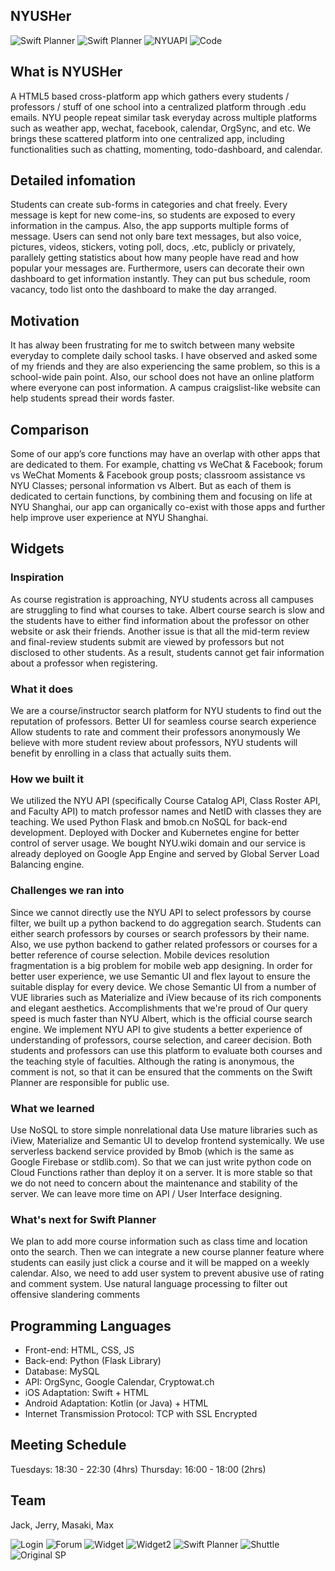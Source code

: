 ## NYUSHer

![Swift Planner](https://img.shields.io/badge/iOS-Built-40aa00.svg?style=flat-square)
![Swift Planner](https://img.shields.io/badge/Android-Built-40aa00.svg?style=flat-square)
![NYUAPI](https://img.shields.io/badge/With-NYU%20API-ff6400.svg?style=flat-square)
![Code](https://img.shields.io/badge/Code%20With-❤-ff0000.svg?style=flat-square)

## What is NYUSHer

A HTML5 based cross-platform app which gathers every students / professors / stuff of one school into a centralized platform through .edu emails. NYU people repeat similar task everyday across multiple platforms such as weather app, wechat, facebook, calendar, OrgSync, and etc. We brings these scattered platform into one centralized app, including functionalities such as chatting, momenting, todo-dashboard, and calendar.

## Detailed infomation

Students can create sub-forms in categories and chat freely. Every message is kept for new come-ins, so students are exposed to every information in the campus. Also, the app supports multiple forms of message. Users can send not only bare text messages, but also voice, pictures, videos, stickers, voting poll, docs, .etc, publicly or privately, parallely getting statistics about how many people have read and how popular your messages are.
	Furthermore, users can decorate their own dashboard to get information instantly. They can put bus schedule, room vacancy, todo list onto the dashboard to make the day arranged.

## Motivation

It has alway been frustrating for me to switch between many website everyday to complete daily school tasks. I have observed and asked some of my friends and they are also experiencing the same problem, so this is a school-wide pain point. Also, our school does not have an online platform where everyone can post information. A campus craigslist-like website can help students spread their words faster.

## Comparison

Some of our app’s core functions may have an overlap with other apps that are dedicated to them. For example, chatting vs WeChat & Facebook; forum vs WeChat Moments & Facebook group posts; classroom assistance vs NYU Classes; personal information vs Albert. But as each of them is dedicated to certain functions, by combining them and focusing on life at NYU Shanghai, our app can organically co-exist with those apps and further help improve user experience at NYU Shanghai.

## Widgets

### Inspiration

As course registration is approaching, NYU students across all campuses are struggling to find what courses to take. Albert course search is slow and the students have to either find information about the professor on other website or ask their friends. Another issue is that all the mid-term review and final-review students submit are viewed by professors but not disclosed to other students. As a result, students cannot get fair information about a professor when registering.

### What it does
We are a course/instructor search platform for NYU students to find out the reputation of professors.
Better UI for seamless course search experience
Allow students to rate and comment their professors anonymously
We believe with more student review about professors, NYU students will benefit by enrolling in a class that actually suits them.

### How we built it
We utilized the NYU API (specifically Course Catalog API, Class Roster API, and Faculty API) to match professor names and NetID with classes they are teaching.
We used Python Flask and bmob.cn NoSQL for back-end development.
Deployed with Docker and Kubernetes engine for better control of server usage.
We bought NYU.wiki domain and our service is already deployed on Google App Engine and served by Global Server Load Balancing engine.

### Challenges we ran into
Since we cannot directly use the NYU API to select professors by course filter, we built up a python backend to do aggregation search. Students can either search professors by courses or search professors by their name. Also, we use python backend to gather related professors or courses for a better reference of course selection.
Mobile devices resolution fragmentation is a big problem for mobile web app designing. In order for better user experience, we use Semantic UI and flex layout to ensure the suitable display for every device. We chose Semantic UI from a number of VUE libraries such as Materialize and iView because of its rich components and elegant aesthetics.
Accomplishments that we're proud of
Our query speed is much faster than NYU Albert, which is the official course search engine. We implement NYU API to give students a better experience of understanding of professors, course selection, and career decision.
Both students and professors can use this platform to evaluate both courses and the teaching style of faculties. Although the rating is anonymous, the comment is not, so that it can be ensured that the comments on the Swift Planner are responsible for public use.

### What we learned
Use NoSQL to store simple nonrelational data
Use mature libraries such as iView, Materialize and Semantic UI to develop frontend systemically.
We use serverless backend service provided by Bmob (which is the same as Google Firebase or stdlib.com). So that we can just write python code on Cloud Functions rather than deploy it on a server. It is more stable so that we do not need to concern about the maintenance and stability of the server. We can leave more time on API / User Interface designing.

### What's next for Swift Planner
We plan to add more course information such as class time and location onto the search.
Then we can integrate a new course planner feature where students can easily just click a course and it will be mapped on a weekly calendar. Also, we need to add user system to prevent abusive use of rating and comment system.
Use natural language processing to filter out offensive slandering comments

## Programming Languages

- Front-end: HTML, CSS, JS
- Back-end: Python (Flask Library)
- Database: MySQL
- API: OrgSync, Google Calendar, Cryptowat.ch
- iOS Adaptation: Swift + HTML
- Android Adaptation: Kotlin (or Java) + HTML
- Internet Transmission Protocol: TCP with SSL Encrypted

## Meeting Schedule

Tuesdays: 18:30 - 22:30 (4hrs)
Thursday: 16:00 - 18:00 (2hrs)

## Team
Jack, Jerry, Masaki, Max

![Login](https://s15.postimg.cc/riuy5s86j/Screen_Shot_2018-09-05_at_8.33.41_AM.png "login")
![Forum](https://s15.postimg.cc/r63jzm5cb/Screen_Shot_2018-09-05_at_8.33.48_AM.png "Forum")
![Widget](https://s15.postimg.cc/jdcw7mrnf/Screen_Shot_2018-09-05_at_8.33.53_AM.png "Widget")
![Widget2](https://s15.postimg.cc/gj9qu74wr/Screen_Shot_2018-09-05_at_8.33.59_AM.png "Widget2")
![Swift Planner](https://s15.postimg.cc/x718wpmtn/Screen_Shot_2018-09-05_at_8.34.04_AM.png "Swift Planner")
![Shuttle](https://s15.postimg.cc/697buymqz/Screen_Shot_2018-09-05_at_8.34.09_AM.png "Shuttle")
![Original SP](https://s15.postimg.cc/3rvknpakb/Screen_Shot_2018-09-05_at_8.34.16_AM.png "Original SP")

